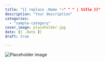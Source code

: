 ```yaml
---
title: "{{ replace .Name "-" " " | title }}"
description: "Your description"
categories:
  - "sample-category"
cover_image: placeholder.jpg
date: {{ .Date }}
draft: true

---
```


![Placeholder image](placeholder-img.jpg)
